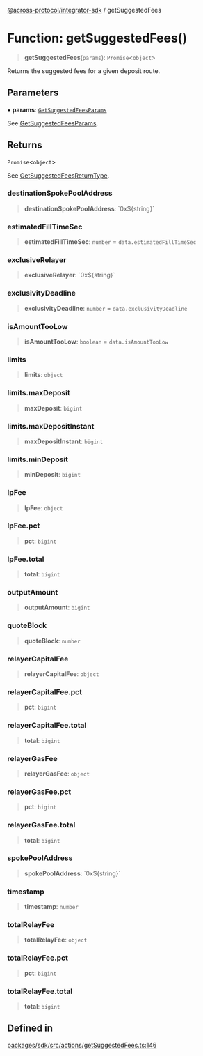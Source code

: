 [@across-protocol/integrator-sdk](../README.md) / getSuggestedFees

# Function: getSuggestedFees()

> **getSuggestedFees**(`params`): `Promise`\<`object`\>

Returns the suggested fees for a given deposit route.

## Parameters

• **params**: [`GetSuggestedFeesParams`](../type-aliases/GetSuggestedFeesParams.md)

See [GetSuggestedFeesParams](../type-aliases/GetSuggestedFeesParams.md).

## Returns

`Promise`\<`object`\>

See [GetSuggestedFeesReturnType](../type-aliases/GetSuggestedFeesReturnType.md).

### destinationSpokePoolAddress

> **destinationSpokePoolAddress**: \`0x$\{string\}\`

### estimatedFillTimeSec

> **estimatedFillTimeSec**: `number` = `data.estimatedFillTimeSec`

### exclusiveRelayer

> **exclusiveRelayer**: \`0x$\{string\}\`

### exclusivityDeadline

> **exclusivityDeadline**: `number` = `data.exclusivityDeadline`

### isAmountTooLow

> **isAmountTooLow**: `boolean` = `data.isAmountTooLow`

### limits

> **limits**: `object`

### limits.maxDeposit

> **maxDeposit**: `bigint`

### limits.maxDepositInstant

> **maxDepositInstant**: `bigint`

### limits.minDeposit

> **minDeposit**: `bigint`

### lpFee

> **lpFee**: `object`

### lpFee.pct

> **pct**: `bigint`

### lpFee.total

> **total**: `bigint`

### outputAmount

> **outputAmount**: `bigint`

### quoteBlock

> **quoteBlock**: `number`

### relayerCapitalFee

> **relayerCapitalFee**: `object`

### relayerCapitalFee.pct

> **pct**: `bigint`

### relayerCapitalFee.total

> **total**: `bigint`

### relayerGasFee

> **relayerGasFee**: `object`

### relayerGasFee.pct

> **pct**: `bigint`

### relayerGasFee.total

> **total**: `bigint`

### spokePoolAddress

> **spokePoolAddress**: \`0x$\{string\}\`

### timestamp

> **timestamp**: `number`

### totalRelayFee

> **totalRelayFee**: `object`

### totalRelayFee.pct

> **pct**: `bigint`

### totalRelayFee.total

> **total**: `bigint`

## Defined in

[packages/sdk/src/actions/getSuggestedFees.ts:146](https://github.com/across-protocol/toolkit/blob/0408e9d38e7f5e4687131c33ea4b58d12a946b0d/packages/sdk/src/actions/getSuggestedFees.ts#L146)
